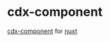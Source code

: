 # cdx-component

[cdx-component](https://github.com/zzxming/component) for [nuxt](https://nuxt.com)
